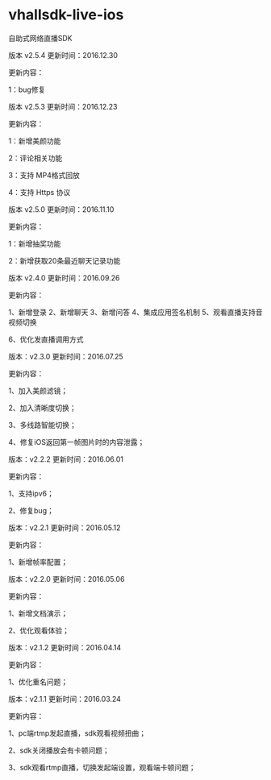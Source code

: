 # vhallsdk-live-ios
自助式网络直播SDK

版本 v2.5.4 更新时间：2016.12.30

更新内容：

1：bug修复

版本 v2.5.3 更新时间：2016.12.23

更新内容：

1：新增美颜功能

2：评论相关功能 

3：支持 MP4格式回放 

4：支持 Https 协议

版本 v2.5.0 更新时间：2016.11.10

更新内容：

1：新增抽奖功能

2：新增获取20条最近聊天记录功能

版本 v2.4.0    更新时间：2016.09.26

更新内容：

1、新增登录
2、新增聊天
3、新增问答
4、集成应用签名机制
5、观看直播支持音视频切换

6、优化发直播调用方式


版本：v2.3.0  更新时间：2016.07.25

更新内容：

  1、加入美颜滤镜；
	 
  2、加入清晰度切换；
 	 
  3、多线路智能切换；
	 
  4、修复iOS返回第一帧图片时的内容泄露；
	 
	 
版本：v2.2.2  更新时间：2016.06.01

更新内容：

   1、支持ipv6；
   
   2、修复bug；


版本：v2.2.1  更新时间：2016.05.12

更新内容：

   1、新增帧率配置；
   
   
版本：v2.2.0  更新时间：2016.05.06

更新内容：

   1、新增文档演示；
   
   2、优化观看体验；


版本：v2.1.2  更新时间：2016.04.14

更新内容：

   1、优化重名问题；


版本：v2.1.1  更新时间：2016.03.24

更新内容：

   1、pc端rtmp发起直播，sdk观看视频扭曲；
   
   2、sdk关闭播放会有卡顿问题；
   
   3、sdk观看rtmp直播，切换发起端设置，观看端卡顿问题；
